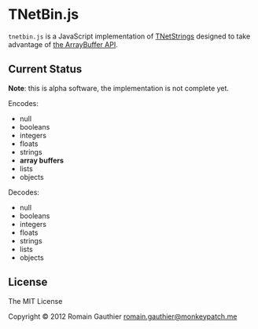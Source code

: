 TNetBin.js
==========

`tnetbin.js` is a JavaScript implementation of
[TNetStrings](http://tnetstrings.org/) designed to take advantage of
[the ArrayBuffer API](https://developer.mozilla.org/en-US/docs/JavaScript_typed_arrays/ArrayBuffer).

Current Status
--------------

**Note**: this is alpha software, the implementation is not complete yet.

Encodes:

  - null
  - booleans
  - integers
  - floats
  - strings
  - **array buffers**
  - lists
  - objects

Decodes:

  - null
  - booleans
  - integers
  - floats
  - strings
  - lists
  - objects

License
-------

The MIT License

Copyright © 2012 Romain Gauthier <romain.gauthier@monkeypatch.me>

